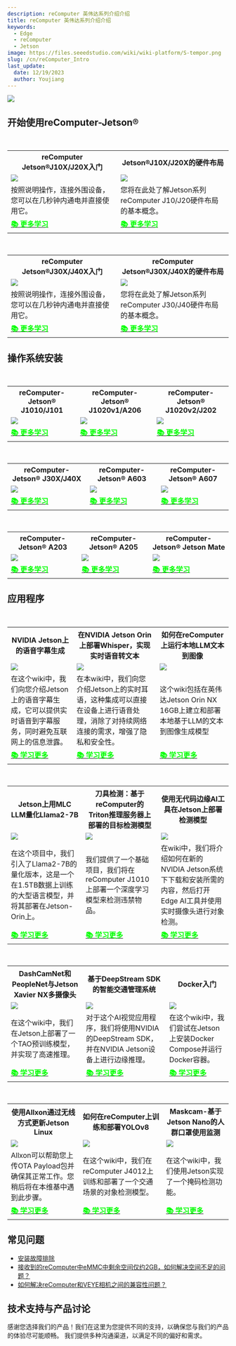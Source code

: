 ```yaml
---
description: reComputer 英伟达系列介绍介绍
title: reComputer 英伟达系列介绍介绍
keywords:
  - Edge
  - reComputer 
  - Jetson
image: https://files.seeedstudio.com/wiki/wiki-platform/S-tempor.png
slug: /cn/reComputer_Intro
last_update:
  date: 12/19/2023
  author: Youjiang
---
```


<div style={{textAlign:'center'}}><img src="https://files.seeedstudio.com/wiki/reComputer-J4012/5.png" style={{width:800, height:'auto'}}/></div>

## 开始使用reComputer-Jetson®
<br />

<div class="table-center">
	<table class="table-nobg">
    <tr class="table-trnobg">
        <th class="table-trnobg"><font size={"4"}>reComputer Jetson®J10X/J20X入门</font></th>
        <th class="table-trnobg"><font size={"4"}>Jetson®J10X/J20X的硬件布局</font></th>
	</tr>
    <tr class="table-trnobg"></tr>
    <tr class="table-trnobg">
        <td class="table-trnobg"><div style={{textAlign:'center'}}><img src="https://files.seeedstudio.com/wiki/recomputerzhongwen/rekaiji1.jpg" style={{width:300, height:'auto'}}/></div></td>
        <td class="table-trnobg"><div style={{textAlign:'center'}}><img src="https://files.seeedstudio.com/products/102991695/J202%20FRONT.png" style={{width:300, height:'auto'}}/></div></td>
    </tr>
    <tr class="table-trnobg"></tr>
    <tr class="table-trnobg">
        <td className="table-trnobg" style={{ textAlign: 'justify' }}><font size={"2"}>按照说明操作，连接外围设备，您可以在几秒钟内通电并直接使用它。</font></td>
        <td className="table-trnobg" style={{ textAlign: 'justify' }}><font size={"2"}> 您将在此处了解Jetson系列reComputer J10/J20硬件布局的基本概念。</font></td>
    </tr>
    <tr class="table-trnobg"></tr>
    <tr class="table-trnobg">
        <td class="table-trnobg"><div class="get_one_now_container" style={{textAlign: 'center'}}><a class="get_one_now_item" href="https://wiki.seeedstudio.com/cn/reComputer_Jetson_Series_Initiation/"><strong><span><font color={'FFFFFF'} size={"4"}>📚 更多学习</font></span></strong></a></div></td>
        <td class="table-trnobg"><div class="get_one_now_container" style={{textAlign: 'center'}}><a class="get_one_now_item" href="https://wiki.seeedstudio.com/cn/reComputer_Jetson_Series_Hardware_Layout/"><strong><span><font color={'FFFFFF'} size={"4"}>📚 更多学习</font></span></strong></a></div></td>
    </tr>
	</table>
</div>

<br />

<div class="table-center">
	<table class="table-nobg">
    <tr class="table-trnobg">
      <th class="table-trnobg"><font size={"4"}>reComputer Jetson®J30X/J40X入门</font></th>
      <th class="table-trnobg"><font size={"4"}>reComputer Jetson®J30X/J40X的硬件布局</font></th>
	</tr>
    <tr class="table-trnobg"></tr>
    <tr class="table-trnobg">
        <td class="table-trnobg"><div style={{textAlign:'center'}}><img src="https://files.seeedstudio.com/wiki/reComputer-J4012/5.png" style={{width:300, height:'auto'}}/></div></td>
        <td class="table-trnobg"><div style={{textAlign:'center'}}><img src="https://files.seeedstudio.com/wiki/reComputer-J4012/5.png" style={{width:300, height:'auto'}}/></div></td>
    </tr>
    <tr class="table-trnobg"></tr>
    <tr class="table-trnobg">
        <td className="table-trnobg" style={{ textAlign: 'justify' }}><font size={"2"}>按照说明操作，连接外围设备，您可以在几秒钟内通电并直接使用它。</font></td>
        <td className="table-trnobg" style={{ textAlign: 'justify' }}><font size={"2"}>您将在此处了解Jetson系列reComputer J30/J40硬件布局的基本概念。</font></td>
    </tr>
    <tr class="table-trnobg"></tr>
    <tr class="table-trnobg">
        <td class="table-trnobg"><div class="get_one_now_container" style={{textAlign: 'center'}}><a class="get_one_now_item" href="https://wiki.seeedstudio.com/cn/reComputer_J4012_Flash_Jetpack/"><strong><span><font color={'FFFFFF'} size={"4"}>📚 更多学习</font></span></strong></a></div></td>
        <td class="table-trnobg"><div class="get_one_now_container" style={{textAlign: 'center'}}><a class="get_one_now_item" href="https://wiki.seeedstudio.com/cn/reComputer_J4012_Flash_Jetpack/"><strong><span><font color={'FFFFFF'} size={"4"}>📚 更多学习</font></span></strong></a></div></td>
    </tr>
	</table>
</div>

## 操作系统安装

<br />

<div class="table-center">
	<table class="table-nobg">
    <tr class="table-trnobg">
        <th class="table-trnobg"><font size={"4"}>reComputer-Jetson® J1010/J101</font></th>
        <th class="table-trnobg"><font size={"4"}>reComputer-Jetson® J1020v1/A206</font></th>
        <th class="table-trnobg"><font size={"4"}>reComputer-Jetson® J1020v2/J202</font></th>
	</tr>
    <tr class="table-trnobg"></tr>
    <tr class="table-trnobg">
        <td class="table-trnobg"><div style={{textAlign:'center'}}><img src="https://files.seeedstudio.com/wiki/jetson/reComputer_Intro/j1010.jpg" style={{width:300, height:'auto'}}/></div></td>
        <td class="table-trnobg"><div style={{textAlign:'center'}}><img src="https://files.seeedstudio.com/wiki/jetson/reComputer_Intro/j1020.jpg" style={{width:300, height:'auto'}}/></div></td>
        <td class="table-trnobg"><div style={{textAlign:'center'}}><img src="https://files.seeedstudio.com/wiki/jetson/reComputer_Intro/j1020v2.jpg" style={{width:300, height:'auto'}}/></div></td>
    </tr>
    <tr class="table-trnobg"></tr>
    <tr class="table-trnobg">
        <td class="table-trnobg"><div class="get_one_now_container" style={{textAlign: 'center'}}><a class="get_one_now_item" href="https://wiki.seeedstudio.com/cn/reComputer_J1010_J101_Flash_Jetpack/"><strong><span><font color={'FFFFFF'} size={"4"}>📚 更多学习</font></span></strong></a></div></td>
        <td class="table-trnobg"><div class="get_one_now_container" style={{textAlign: 'center'}}><a class="get_one_now_item" href="https://wiki.seeedstudio.com/cn/reComputer_J1020_A206_Flash_JetPack/"><strong><span><font color={'FFFFFF'} size={"4"}>📚 更多学习</font></span></strong></a></div></td>
        <td class="table-trnobg"><div class="get_one_now_container" style={{textAlign: 'center'}}><a class="get_one_now_item" href="https://wiki.seeedstudio.com/cn/reComputer_J2021_J202_Flash_Jetpack/"><strong><span><font color={'FFFFFF'} size={"4"}>📚 更多学习</font></span></strong></a></div></td>
    </tr>
	</table>
</div>

<br />

<div class="table-center">
	<table class="table-nobg">
    <tr class="table-trnobg">
        <th class="table-trnobg"><font size={"4"}>reComputer-Jetson® J30X/J40X</font></th>
        <th class="table-trnobg"><font size={"4"}>reComputer-Jetson® A603</font></th>
        <th class="table-trnobg"><font size={"4"}>reComputer-Jetson® A607</font></th>
	</tr>
    <tr class="table-trnobg"></tr>
    <tr class="table-trnobg">
        <td class="table-trnobg"><div style={{textAlign:'center'}}><img src="https://files.seeedstudio.com/wiki/jetson/reComputer_Intro/j30.jpg" style={{width:300, height:'auto'}}/></div></td>
        <td class="table-trnobg"><div style={{textAlign:'center'}}><img src="https://files.seeedstudio.com/wiki/jetson/reComputer_Intro/A603.jpg" style={{width:300, height:'auto'}}/></div></td>
        <td class="table-trnobg"><div style={{textAlign:'center'}}><img src="https://files.seeedstudio.com/wiki/jetson/reComputer_Intro/A607.jpg" style={{width:300, height:'auto'}}/></div></td>
    </tr>
    <tr class="table-trnobg"></tr>
    <tr class="table-trnobg">
        <td class="table-trnobg"><div class="get_one_now_container" style={{textAlign: 'center'}}><a class="get_one_now_item" href="https://wiki.seeedstudio.com/cn/reComputer_J4012_Flash_Jetpack/"><strong><span><font color={'FFFFFF'} size={"4"}>📚 更多学习</font></span></strong></a></div></td>
        <td class="table-trnobg"><div class="get_one_now_container" style={{textAlign: 'center'}}><a class="get_one_now_item" href="https://wiki.seeedstudio.com/cn/reComputer_A603_Flash_System/"><strong><span><font color={'FFFFFF'} size={"4"}>📚 更多学习</font></span></strong></a></div></td>
        <td class="table-trnobg"><div class="get_one_now_container" style={{textAlign: 'center'}}><a class="get_one_now_item" href="https://wiki.seeedstudio.com/cn/reComputer_A607_Flash_System/"><strong><span><font color={'FFFFFF'} size={"4"}>📚 更多学习</font></span></strong></a></div></td>
    </tr>
	</table>
</div>

<br />

<div class="table-center">
	<table class="table-nobg">
    <tr class="table-trnobg">
        <th class="table-trnobg"><font size={"4"}>reComputer-Jetson® A203</font></th>
        <th class="table-trnobg"><font size={"4"}>reComputer-Jetson® A205</font></th>
        <th class="table-trnobg"><font size={"4"}>reComputer-Jetson® Jetson Mate</font></th>
	</tr>
    <tr class="table-trnobg"></tr>
    <tr class="table-trnobg">
        <td class="table-trnobg"><div style={{textAlign:'center'}}><img src="https://files.seeedstudio.com/wiki/jetson/reComputer_Intro/A203.jpg" style={{width:300, height:'auto'}}/></div></td>
        <td class="table-trnobg"><div style={{textAlign:'center'}}><img src="https://files.seeedstudio.com/wiki/jetson/reComputer_Intro/A205.jpg" style={{width:300, height:'auto'}}/></div></td>
        <td class="table-trnobg"><div style={{textAlign:'center'}}><img src="https://files.seeedstudio.com/wiki/jetson/reComputer_Intro/jetson_mate.jpg" style={{width:300, height:'auto'}}/></div></td>
    </tr>
    <tr class="table-trnobg"></tr>
    <tr class="table-trnobg">
        <td class="table-trnobg"><div class="get_one_now_container" style={{textAlign: 'center'}}><a class="get_one_now_item" href="https://wiki.seeedstudio.com/cn/reComputer_A203_Flash_System/"><strong><span><font color={'FFFFFF'} size={"4"}>📚 更多学习</font></span></strong></a></div></td>
        <td class="table-trnobg"><div class="get_one_now_container" style={{textAlign: 'center'}}><a class="get_one_now_item" href="https://wiki.seeedstudio.com/cn/reComputer_A205_Flash_System/"><strong><span><font color={'FFFFFF'} size={"4"}>📚 更多学习</font></span></strong></a></div></td>
        <td class="table-trnobg"><div class="get_one_now_container" style={{textAlign: 'center'}}><a class="get_one_now_item" href="https://wiki.seeedstudio.com/cn/Jetson-Mate/"><strong><span><font color={'FFFFFF'} size={"4"}>📚 更多学习</font></span></strong></a></div></td>
    </tr>
	</table>
</div>

## 应用程序

<br />

<div class="table-center">
	<table class="table-nobg">
    <tr class="table-trnobg">
        <th class="table-trnobg"><font size={"4"}>NVIDIA Jetson上的语音字幕生成</font></th>
        <th class="table-trnobg"><font size={"4"}>在NVIDIA Jetson Orin上部署Whisper，实现实时语音转文本</font></th>
        <th class="table-trnobg"><font size={"4"}>如何在reComputer上运行本地LLM文本到图像</font></th>
	</tr>
    <tr class="table-trnobg"></tr>
    <tr class="table-trnobg">
        <td class="table-trnobg"><div style={{textAlign:'center'}}><img src="https://files.seeedstudio.com/wiki/reComputer-Jetson/A608/recoder.gif" style={{width:300, height:'auto'}}/></div></td>
        <td class="table-trnobg"><div style={{textAlign:'center'}}><img src="https://files.seeedstudio.com/wiki/reComputer-Jetson/A608/Real-Time-Whisper.gif" style={{width:300, height:'auto'}}/></div></td>
        <td class="table-trnobg"><div style={{textAlign:'center'}}><img src="https://files.seeedstudio.com/wiki/wiki-ranger/Contributions/Nvidia_Jetson_recomputer_LLM_texto-to-image/23_creating_image1.gif" style={{width:2000, height:'auto'}}/></div></td>
    </tr>
    <tr class="table-trnobg"></tr>
    <tr class="table-trnobg">
        <td className="table-trnobg" style={{ textAlign: 'justify' }}><font size={"2"}>在这个wiki中，我们向您介绍Jetson上的语音字幕生成，它可以提供实时语音到字幕服务，同时避免互联网上的信息泄露。</font></td>
        <td className="table-trnobg" style={{ textAlign: 'justify' }}><font size={"2"}>在本wiki中，我们向您介绍Jetson上的实时耳语，这种集成可以直接在设备上进行语音处理，消除了对持续网络连接的需求，增强了隐私和安全性。 </font></td>
        <td className="table-trnobg" style={{ textAlign: 'justify' }}><font size={"2"}>这个wiki包括在英伟达Jetson Orin NX 16GB上建立和部署本地基于LLM的文本到图像生成模型</font></td>
    </tr>
    <tr class="table-trnobg"></tr>
    <tr class="table-trnobg">
        <td class="table-trnobg"><div class="get_one_now_container" style={{textAlign: 'center'}}><a class="get_one_now_item" href="https://wiki.seeedstudio.com/cn/Real%20Time%20Subtitle%20Recoder%20on%20Nvidia%20Jetson/"><strong><span><font color={'FFFFFF'} size={"4"}>📚 学习更多</font></span></strong></a></div></td>
        <td class="table-trnobg"><div class="get_one_now_container" style={{textAlign: 'center'}}><a class="get_one_now_item" href="https://wiki.seeedstudio.com/cn/Edge/NVIDIA_Jetson/Application/Generative_AI/Whisper_on_Jetson_for_Real_Time_Speech_to_Text/"><strong><span><font color={'FFFFFF'} size={"4"}>📚 学习更多</font></span></strong></a></div></td>
        <td class="table-trnobg"><div class="get_one_now_container" style={{textAlign: 'center'}}><a class="get_one_now_item" href="https://wiki.seeedstudio.com/cn/How_to_run_local_llm_text_to_image_on_reComputer/"><strong><span><font color={'FFFFFF'} size={"4"}>📚 学习更多</font></span></strong></a></div></td>
    </tr>
	</table>
</div>

<br />

<div class="table-center">
	<table class="table-nobg">
    <tr class="table-trnobg">
        <th class="table-trnobg"><font size={"4"}>Jetson上用MLC LLM量化Llama2-7B</font></th>
        <th class="table-trnobg"><font size={"4"}>刀具检测：基于reComputer的Triton推理服务器上部署的目标检测模型</font></th>
        <th class="table-trnobg"><font size={"4"}>使用无代码边缘AI工具在Jetson上部署检测模型</font></th>
	</tr>
    <tr class="table-trnobg"></tr>
    <tr class="table-trnobg">
        <td class="table-trnobg"><div style={{textAlign:'center'}}><img src="https://files.seeedstudio.com/wiki/reComputer-Jetson/A608/MLC_LLM.gif" style={{width:1400, height:'auto'}}/></div></td>
        <td class="table-trnobg"><div style={{textAlign:'center'}}><img src="https://files.seeedstudio.com/wiki/SecurityCheck/Security_Scan22.jpg" style={{width:300, height:'auto'}}/></div></td>
        <td class="table-trnobg"><div style={{textAlign:'center'}}><img src="https://files.seeedstudio.com/wiki/node-red/36.png" style={{width:300, height:'auto'}}/></div></td>
    </tr>
    <tr class="table-trnobg"></tr>
    <tr class="table-trnobg">
        <td className="table-trnobg" style={{ textAlign: 'justify' }}><font size={"2"}>在这个项目中，我们引入了Llama2-7B的量化版本，这是一个在1.5TB数据上训练的大型语言模型，并将其部署在Jetson-Orin上。</font></td>
        <td className="table-trnobg" style={{ textAlign: 'justify' }}><font size={"2"}>  我们提供了一个基础项目，我们将在reComputer J1010上部署一个深度学习模型来检测违禁物品。</font></td>
        <td className="table-trnobg" style={{ textAlign: 'justify' }}><font size={"2"}> 在wiki中，我们将介绍如何在新的NVIDIA Jetson系统下下载和安装所需的内容，然后打开Edge AI工具并使用实时摄像头进行对象检测。</font></td>
    </tr>
    <tr class="table-trnobg"></tr>
    <tr class="table-trnobg">
        <td class="table-trnobg"><div class="get_one_now_container" style={{textAlign: 'center'}}><a class="get_one_now_item" href="https://wiki.seeedstudio.com/cn/Quantized_Llama2_7B_with_MLC_LLM_on_Jetson/"><strong><span><font color={'FFFFFF'} size={"4"}>📚 学习更多</font></span></strong></a></div></td>
        <td class="table-trnobg"><div class="get_one_now_container" style={{textAlign: 'center'}}><a class="get_one_now_item" href="https://wiki.seeedstudio.com/cn/Security_Scan/"><strong><span><font color={'FFFFFF'} size={"4"}>📚 学习更多</font></span></strong></a></div></td>
        <td class="table-trnobg"><div class="get_one_now_container" style={{textAlign: 'center'}}><a class="get_one_now_item" href="https://wiki.seeedstudio.com/cn/No-code-Edge-AI-Tool/"><strong><span><font color={'FFFFFF'} size={"4"}>📚 学习更多</font></span></strong></a></div></td>
    </tr>
	</table>
</div>

<br />

<div class="table-center">
	<table class="table-nobg">
    <tr class="table-trnobg">
        <th class="table-trnobg"><font size={"4"}>DashCamNet和PeopleNet与Jetson Xavier NX多摄像头</font></th>
        <th class="table-trnobg"><font size={"4"}>基于DeepStream SDK的智能交通管理系统</font></th>
        <th class="table-trnobg"><font size={"4"}>Docker入门</font></th>
	</tr>
    <tr class="table-trnobg"></tr>
    <tr class="table-trnobg">
        <td class="table-trnobg"><div style={{textAlign:'center'}}><img src="https://files.seeedstudio.com/wiki/jetson/reComputer_Intro/demo_dashcamnet.png" style={{width:300, height:'auto'}}/></div></td>
        <td class="table-trnobg"><div style={{textAlign:'center'}}><img src="https://files.seeedstudio.com/wiki/DeepStream/demo-optimized.gif" style={{width:300, height:'auto'}}/></div></td>
        <td class="table-trnobg"><div style={{textAlign:'center'}}><img src="https://files.seeedstudio.com/wiki/jetson-docker/4.png" style={{width:300, height:'auto'}}/></div></td>
    </tr>
    <tr class="table-trnobg"></tr>
    <tr class="table-trnobg">
        <td className="table-trnobg" style={{ textAlign: 'justify' }}><font size={"2"}>在这个wiki中，我们在Jetson上部署了一个TAO预训练模型，并实现了高速推理。</font></td>
        <td className="table-trnobg" style={{ textAlign: 'justify' }}><font size={"2"}>对于这个AI视觉应用程序，我们将使用NVIDIA的DeepStream SDK，并在NVIDIA Jetson设备上进行边缘推理。</font></td>
        <td className="table-trnobg" style={{ textAlign: 'justify' }}><font size={"2"}>在这个wiki中，我们尝试在Jetson上安装Docker Compose并运行Docker容器。</font></td>
    </tr>
    <tr class="table-trnobg"></tr>
    <tr class="table-trnobg">
        <td class="table-trnobg"><div class="get_one_now_container" style={{textAlign: 'center'}}><a class="get_one_now_item" href="https://wiki.seeedstudio.com/cn/DashCamNet-with-Jetson-Xavier-NX-Multicamera/"><strong><span><font color={'FFFFFF'} size={"4"}>📚 学习更多</font></span></strong></a></div></td>
        <td class="table-trnobg"><div class="get_one_now_container" style={{textAlign: 'center'}}><a class="get_one_now_item" href="https://wiki.seeedstudio.com/cn/Traffic-Management-DeepStream-SDK/"><strong><span><font color={'FFFFFF'} size={"4"}>📚 学习更多</font></span></strong></a></div></td>
        <td class="table-trnobg"><div class="get_one_now_container" style={{textAlign: 'center'}}><a class="get_one_now_item" href="https://wiki.seeedstudio.com/cn/jetson-docker-getting-started/"><strong><span><font color={'FFFFFF'} size={"4"}>📚 学习更多</font></span></strong></a></div></td>
    </tr>
	</table>
</div>

<br />

<div class="table-center">
	<table class="table-nobg">
    <tr class="table-trnobg">
        <th class="table-trnobg"><font size={"4"}>使用Allxon通过无线方式更新Jetson Linux</font></th>
        <th class="table-trnobg"><font size={"4"}>如何在reComputer上训练和部署YOLOv8</font></th>
        <th class="table-trnobg"><font size={"4"}>Maskcam-基于Jetson Nano的人群口罩使用监测</font></th>
	</tr>
    <tr class="table-trnobg"></tr>
    <tr class="table-trnobg">
        <td class="table-trnobg"><div style={{textAlign:'center'}}><img src="https://files.seeedstudio.com/wiki/Allxon/JetPack-OTA/thumb.png" style={{width:300, height:'auto'}}/></div></td>
        <td class="table-trnobg"><div style={{textAlign:'center'}}><img src="https://files.seeedstudio.com/wiki/reComputer/Application/reComputer_is_all_you_need/inference_engine.png" style={{width:300, height:'auto'}}/></div></td>
        <td class="table-trnobg"><div style={{textAlign:'center'}}><img src="https://files.seeedstudio.com/wiki/Jetson-Nano-MaskCam/tu3.png" style={{width:300, height:'auto'}}/></div></td>
    </tr>
    <tr class="table-trnobg"></tr>
    <tr class="table-trnobg">
        <td className="table-trnobg" style={{ textAlign: 'justify' }}><font size={"2"}>Allxon可以帮助您上传OTA Payload包并确保其正常工作。您稍后将在本维基中遇到此步骤。</font></td>
        <td className="table-trnobg" style={{ textAlign: 'justify' }}><font size={"2"}>在这个wiki中，我们在reComputer J4012上训练和部署了一个交通场景的对象检测模型。</font></td>
        <td className="table-trnobg" style={{ textAlign: 'justify' }}><font size={"2"}> 在这个wiki中，我们使用Jetson实现了一个掩码检测功能。</font></td>
    </tr>
    <tr class="table-trnobg"></tr>
    <tr class="table-trnobg">
        <td class="table-trnobg"><div class="get_one_now_container" style={{textAlign: 'center'}}><a class="get_one_now_item" href="https://wiki.seeedstudio.com/cn/Update-Jetson-Linux-OTA-Using-Allxon/"><strong><span><font color={'FFFFFF'} size={"4"}>📚 学习更多</font></span></strong></a></div></td>
        <td class="table-trnobg"><div class="get_one_now_container" style={{textAlign: 'center'}}><a class="get_one_now_item" href="https://wiki.seeedstudio.com/cn/How_to_Train_and_Deploy_YOLOv8_on_reComputer/"><strong><span><font color={'FFFFFF'} size={"4"}>📚 学习更多</font></span></strong></a></div></td>
        <td class="table-trnobg"><div class="get_one_now_container" style={{textAlign: 'center'}}><a class="get_one_now_item" href="https://wiki.seeedstudio.com/cn/Jetson-Nano-MaskCam/"><strong><span><font color={'FFFFFF'} size={"4"}>📚 学习更多</font></span></strong></a></div></td>
    </tr>
	</table>
</div>


## 常见问题
-  [安装故障排除](https://wiki.seeedstudio.com/cn/Troubleshooting_Installation/)
- [接收到的reComputer中eMMC中剩余空间仅约2GB，如何解决空间不足的问题？](https://wiki.seeedstudio.com/cn/solution_of_insufficient_space/)
-  [如何解决reComputer和VEYE相机之间的兼容性问题？](https://wiki.seeedstudio.com/cn/Solution_for_the_Compatibility_Issue_between_reComputer_and_VEYE_Camera/)

## 技术支持与产品讨论

感谢您选择我们的产品！我们在这里为您提供不同的支持，以确保您与我们的产品的体验尽可能顺畅。 我们提供多种沟通渠道，以满足不同的偏好和需求。

<div class="button_tech_support_container">
    <a href="https://forum.seeedstudio.com/" class="button_forum"></a> 
    <a href="https://www.seeedstudio.com/contacts" class="button_email"></a>
</div>

<div class="button_tech_support_container">
    <a href="https://discord.gg/eWkprNDMU7" class="button_discord"></a> 
    <a href="https://github.com/Seeed-Studio/wiki-documents/discussions/69" class="button_discussion"></a>
</div>


